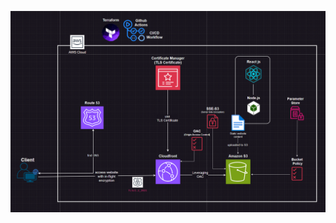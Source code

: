 ![solution architecture](https://github.com/Lamo2real/portfolio/blob/main/src/assets/serverless_portfolio.png?raw=true)